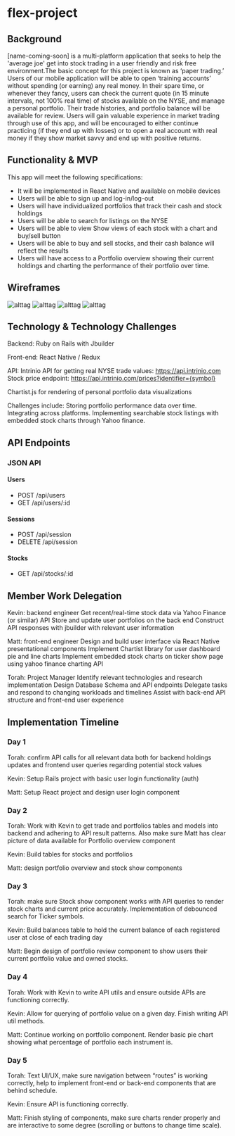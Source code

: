 # flex-project

## Background

[name-coming-soon] is a multi-platform application that seeks to help the 'average joe' get into stock trading in a user friendly and risk free environment.The basic concept for this project is known as ‘paper trading.’ Users of our mobile application will be able to open ‘training accounts’ without spending (or earning) any real money. In their spare time, or whenever they fancy, users can check the current quote (in 15 minute intervals, not 100% real time) of stocks available on the NYSE, and manage a personal portfolio. Their trade histories, and portfolio balance will be available for review. Users will gain valuable experience in market trading through use of this app, and will be encouraged to either continue practicing (if they end up with losses) or to open a real account with real money if they show market savvy and end up with positive returns.

## Functionality & MVP

This app will meet the following specifications:

* It will be implemented in React Native and available on mobile devices
* Users will be able to sign up and log-in/log-out
* Users will have individualized portfolios that track their cash and stock holdings
* Users will be able to search for listings on the NYSE
* Users will be able to view Show views of each stock with a chart and buy/sell button
* Users will be able to buy and sell stocks, and their cash balance will reflect the results
* Users will have access to a Portfolio overview showing their current holdings and charting the performance of their portfolio over time.

## Wireframes

![alttag](./wireframes/sign-up.png)
![alttag](./wireframes/portfolio-overview.png)
![alttag](./wireframes/portfolio-review.png)
![alttag](./wireframes/stock-show.png)

## Technology & Technology Challenges

Backend: Ruby on Rails with Jbuilder

Front-end: React Native / Redux

API: Intrinio API for getting real NYSE trade values: https://api.intrinio.com
  Stock price endpoint: https://api.intrinio.com/prices?identifier={symbol}

Chartist.js for rendering of personal portfolio data visualizations

Challenges include:
Storing portfolio performance data over time.
Integrating across platforms.
Implementing searchable stock listings with embedded stock charts through Yahoo finance.

## API Endpoints

### JSON API

#### Users
  * POST /api/users
  * GET /api/users/:id

#### Sessions
  * POST /api/session
  * DELETE /api/session

#### Stocks
  * GET /api/stocks/:id



## Member Work Delegation

Kevin: backend engineer
Get recent/real-time stock data via Yahoo Finance (or similar) API
Store and update user portfolios on the back end
Construct API responses with jbuilder with relevant user information

Matt: front-end engineer
Design and build user interface via React Native presentational components
Implement Chartist library for user dashboard pie and line charts
Implement embedded stock charts on ticker show page using yahoo finance charting API

Torah: Project Manager
Identify relevant technologies and research implementation
Design Database Schema and API endpoints
Delegate tasks and respond to changing workloads and timelines
Assist with back-end API structure and front-end user experience

## Implementation Timeline

### Day 1
Torah: confirm API calls for all relevant data both for backend holdings updates and frontend user queries regarding potential stock values

Kevin:  Setup Rails project with basic user login functionality (auth)

Matt: Setup React project and design user login component

### Day 2
Torah: Work with Kevin to get trade and portfolios tables and models into backend and adhering to API result patterns. Also make sure Matt has clear picture of data available for Portfolio overview component

Kevin: Build tables for stocks and portfolios

Matt: design portfolio overview and stock show components

### Day 3
Torah: make sure Stock show component works with API queries to render stock charts and current price accurately. Implementation of debounced search for Ticker symbols.

Kevin: Build balances table to hold the current balance of each registered user at close of each trading day

Matt: Begin design of portfolio review component to show users their current portfolio value and owned stocks.

### Day 4
Torah: Work with Kevin to write API utils and ensure outside APIs are functioning correctly.

Kevin: Allow for querying of portfolio value on a given day. Finish writing API util methods.

Matt: Continue working on portfolio component. Render basic pie chart showing what percentage of portfolio each instrument is.

### Day 5
Torah: Text UI/UX, make sure navigation between “routes” is working correctly, help to implement front-end or back-end components that are behind schedule.

Kevin: Ensure API is functioning correctly.

Matt: Finish styling of components, make sure charts render properly and are interactive to some degree (scrolling or buttons to change time scale).
